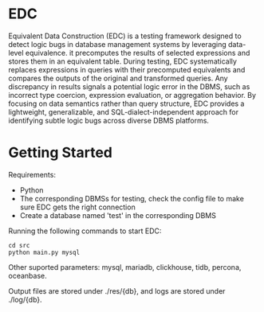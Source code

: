 # EDC

Equivalent Data Construction (EDC) is a testing framework designed to detect logic bugs in database management systems by leveraging data-level equivalence. it precomputes the results of selected expressions and stores them in an equivalent table. During testing, EDC systematically replaces expressions in queries with their precomputed equivalents and compares the outputs of the original and transformed queries. Any discrepancy in results signals a potential logic error in the DBMS, such as incorrect type coercion, expression evaluation, or aggregation behavior. By focusing on data semantics rather than query structure, EDC provides a lightweight, generalizable, and SQL-dialect-independent approach for identifying subtle logic bugs across diverse DBMS platforms.

# Getting Started

Requirements:

* Python
* The corresponding DBMSs for testing, check the config file to make sure EDC gets the right connection
* Create a database named 'test' in the corresponding DBMS

Running the following commands to start EDC:

```
cd src
python main.py mysql
```

Other suported parameters: mysql, mariadb, clickhouse, tidb, percona, oceanbase.

Output files are stored under ./res/{db}, and logs are stored under ./log/{db}.
